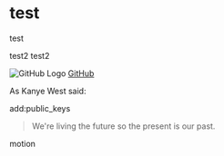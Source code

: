 test
====

test


test2
test2

![GitHub Logo](https://avatars0.githubusercontent.com/u/1142544?s=460)
[GitHub](http://github.com)


As Kanye West said:

add:public_keys

> We're living the future so
> the present is our past.

motion
